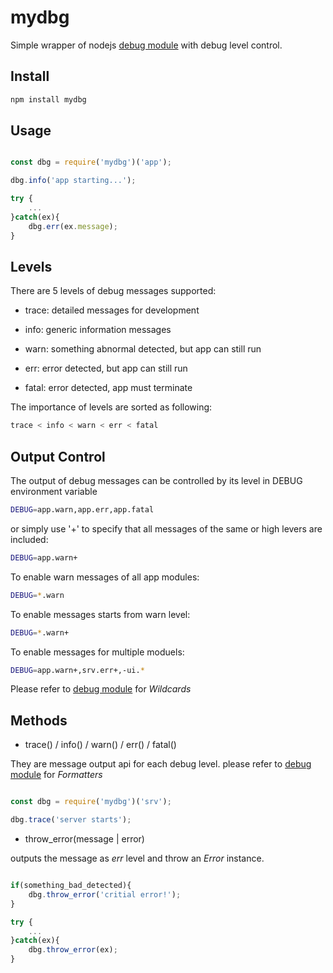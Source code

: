 mydbg
=====

Simple wrapper of nodejs [debug module](https://www.npmjs.com/package/debug)  with debug level control.

Install
-------

```sh
npm install mydbg
```

Usage
------

```javascript

const dbg = require('mydbg')('app');

dbg.info('app starting...');

try {
    ...
}catch(ex){
    dbg.err(ex.message);
}

```

Levels
-------

There are 5 levels of debug messages supported:

- trace: detailed messages for development

- info: generic information messages

- warn: something abnormal detected, but app can still run

- err: error detected, but app can still run

- fatal: error detected, app must terminate

The importance of levels are sorted as following:

```sh
trace < info < warn < err < fatal
```

Output Control
--------------

The output of debug messages can be controlled by its level in DEBUG environment variable

```sh
DEBUG=app.warn,app.err,app.fatal
```

or simply use '+' to specify that all messages of the same or high levers are included:

```sh
DEBUG=app.warn+
```

To enable warn messages of all app modules:

```sh
DEBUG=*.warn
```

To enable messages starts from warn level:

```sh
DEBUG=*.warn+
```

To enable messages for multiple moduels:

```sh
DEBUG=app.warn+,srv.err+,-ui.*
```

Please refer to [debug module](https://www.npmjs.com/package/debug) for *Wildcards*

Methods
--------

- trace() / info() / warn() / err() / fatal()

They are message output api for each debug level. please refer to [debug module](https://www.npmjs.com/package/debug) for *Formatters*

```js

const dbg = require('mydbg')('srv');

dbg.trace('server starts');
```

- throw_error(message | error)

outputs the message as *err* level and throw an *Error* instance.

```js

if(something_bad_detected){
    dbg.throw_error('critial error!');
}

try {
    ...
}catch(ex){
    dbg.throw_error(ex);
}
```